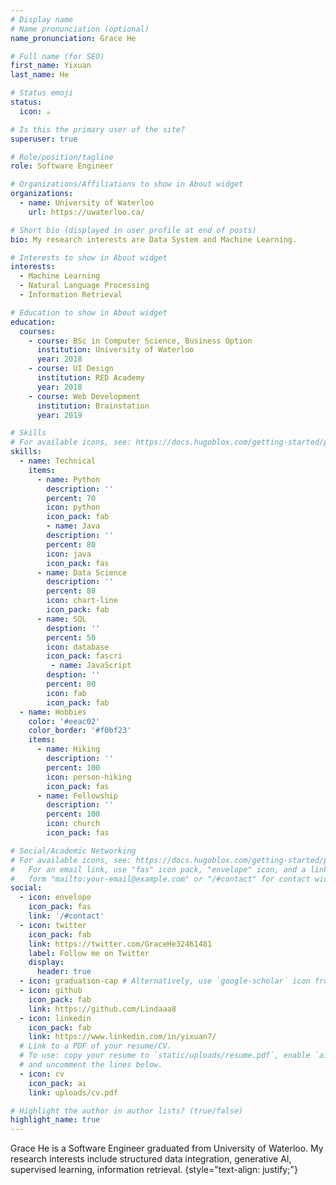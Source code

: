 ```yaml
---
# Display name
# Name pronunciation (optional)
name_pronunciation: Grace He

# Full name (for SEO)
first_name: Yixuan
last_name: He

# Status emoji
status:
  icon: ☕️

# Is this the primary user of the site?
superuser: true

# Role/position/tagline
role: Software Engineer

# Organizations/Affiliations to show in About widget
organizations:
  - name: University of Waterloo
    url: https://uwaterloo.ca/

# Short bio (displayed in user profile at end of posts)
bio: My research interests are Data System and Machine Learning.

# Interests to show in About widget
interests:
  - Machine Learning
  - Natural Language Processing
  - Information Retrieval

# Education to show in About widget
education:
  courses:
    - course: BSc in Computer Science, Business Option
      institution: University of Waterloo
      year: 2018
    - course: UI Design
      institution: RED Academy
      year: 2018
    - course: Web Development
      institution: Brainstation
      year: 2019

# Skills
# For available icons, see: https://docs.hugoblox.com/getting-started/page-builder/#icons
skills:
  - name: Technical
    items:
      - name: Python
        description: ''
        percent: 70
        icon: python
        icon_pack: fab
        - name: Java
        description: ''
        percent: 80
        icon: java
        icon_pack: fas
      - name: Data Science
        description: ''
        percent: 80
        icon: chart-line
        icon_pack: fab
      - name: SQL
        desption: ''
        percent: 50
        icon: database
        icon_pack: fascri
         - name: JavaScript
        desption: ''
        percent: 80
        icon: fab
        icon_pack: fab
  - name: Hobbies
    color: '#eeac02'
    color_border: '#f0bf23'
    items:
      - name: Hiking
        description: ''
        percent: 100
        icon: person-hiking
        icon_pack: fas
      - name: Fellowship
        description: ''
        percent: 100
        icon: church
        icon_pack: fas

# Social/Academic Networking
# For available icons, see: https://docs.hugoblox.com/getting-started/page-builder/#icons
#   For an email link, use "fas" icon pack, "envelope" icon, and a link in the
#   form "mailto:your-email@example.com" or "/#contact" for contact widget.
social:
  - icon: envelope
    icon_pack: fas
    link: '/#contact'
  - icon: twitter
    icon_pack: fab
    link: https://twitter.com/GraceHe32461481
    label: Follow me on Twitter
    display:
      header: true
  - icon: graduation-cap # Alternatively, use `google-scholar` icon from `ai` icon pack
  - icon: github
    icon_pack: fab
    link: https://github.com/Lindaaa8
  - icon: linkedin
    icon_pack: fab
    link: https://www.linkedin.com/in/yixuan7/
  # Link to a PDF of your resume/CV.
  # To use: copy your resume to `static/uploads/resume.pdf`, enable `ai` icons in `params.yaml`,
  # and uncomment the lines below.
  - icon: cv
    icon_pack: ai
    link: uploads/cv.pdf

# Highlight the author in author lists? (true/false)
highlight_name: true
---
```


Grace He is a Software Engineer graduated from University of Waterloo. My research interests include structured data integration, generative AI, supervised learning, information retrieval.
{style="text-align: justify;"}
